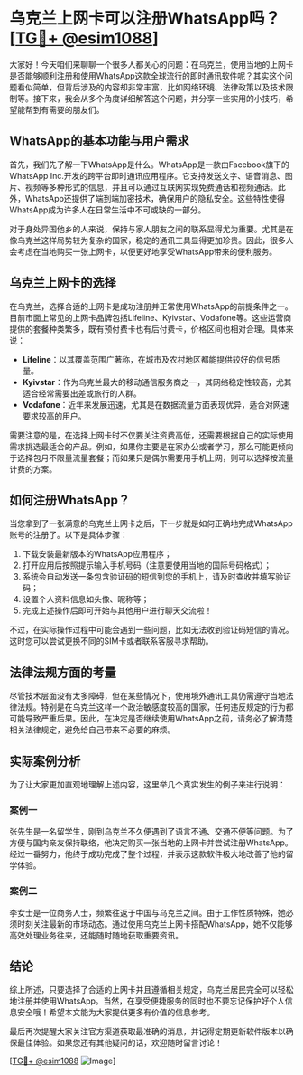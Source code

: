# 乌克兰上网卡可以注册WhatsApp吗？[[TG💪+ @esim1088](https://t.me/s/esim1088)]

大家好！今天咱们来聊聊一个很多人都关心的问题：在乌克兰，使用当地的上网卡是否能够顺利注册和使用WhatsApp这款全球流行的即时通讯软件呢？其实这个问题看似简单，但背后涉及的内容却非常丰富，比如网络环境、法律政策以及技术限制等。接下来，我会从多个角度详细解答这个问题，并分享一些实用的小技巧，希望能帮到有需要的朋友们。

## WhatsApp的基本功能与用户需求

首先，我们先了解一下WhatsApp是什么。WhatsApp是一款由Facebook旗下的WhatsApp Inc.开发的跨平台即时通讯应用程序。它支持发送文字、语音消息、图片、视频等多种形式的信息，并且可以通过互联网实现免费通话和视频通话。此外，WhatsApp还提供了端到端加密技术，确保用户的隐私安全。这些特性使得WhatsApp成为许多人在日常生活中不可或缺的一部分。

对于身处异国他乡的人来说，保持与家人朋友之间的联系显得尤为重要。尤其是在像乌克兰这样局势较为复杂的国家，稳定的通讯工具显得更加珍贵。因此，很多人会考虑在当地购买一张上网卡，以便更好地享受WhatsApp带来的便利服务。

## 乌克兰上网卡的选择

在乌克兰，选择合适的上网卡是成功注册并正常使用WhatsApp的前提条件之一。目前市面上常见的上网卡品牌包括Lifeline、Kyivstar、Vodafone等。这些运营商提供的套餐种类繁多，既有预付费卡也有后付费卡，价格区间也相对合理。具体来说：

- **Lifeline**：以其覆盖范围广著称，在城市及农村地区都能提供较好的信号质量。
- **Kyivstar**：作为乌克兰最大的移动通信服务商之一，其网络稳定性较高，尤其适合经常需要出差或旅行的人群。
- **Vodafone**：近年来发展迅速，尤其是在数据流量方面表现优异，适合对网速要求较高的用户。

需要注意的是，在选择上网卡时不仅要关注资费高低，还需要根据自己的实际使用需求挑选最适合的产品。例如，如果你主要是在家办公或者学习，那么可能更倾向于选择包月不限量流量套餐；而如果只是偶尔需要用手机上网，则可以选择按流量计费的方案。

## 如何注册WhatsApp？

当您拿到了一张满意的乌克兰上网卡之后，下一步就是如何正确地完成WhatsApp账号的注册了。以下是具体步骤：

1. 下载安装最新版本的WhatsApp应用程序；
2. 打开应用后按照提示输入手机号码（注意要使用当地的国际号码格式）；
3. 系统会自动发送一条包含验证码的短信到您的手机上，请及时查收并填写验证码；
4. 设置个人资料信息如头像、昵称等；
5. 完成上述操作后即可开始与其他用户进行聊天交流啦！

不过，在实际操作过程中可能会遇到一些问题，比如无法收到验证码短信的情况。这时您可以尝试更换不同的SIM卡或者联系客服寻求帮助。

## 法律法规方面的考量

尽管技术层面没有太多障碍，但在某些情况下，使用境外通讯工具仍需遵守当地法律法规。特别是在乌克兰这样一个政治敏感度较高的国家，任何违反规定的行为都可能导致严重后果。因此，在决定是否继续使用WhatsApp之前，请务必了解清楚相关法律规定，避免给自己带来不必要的麻烦。

## 实际案例分析

为了让大家更加直观地理解上述内容，这里举几个真实发生的例子来进行说明：

### 案例一
张先生是一名留学生，刚到乌克兰不久便遇到了语言不通、交通不便等问题。为了方便与国内亲友保持联络，他决定购买一张当地的上网卡并尝试注册WhatsApp。经过一番努力，他终于成功完成了整个过程，并表示这款软件极大地改善了他的留学体验。

### 案例二
李女士是一位商务人士，频繁往返于中国与乌克兰之间。由于工作性质特殊，她必须时刻关注最新的市场动态。通过使用乌克兰上网卡搭配WhatsApp，她不仅能够高效处理业务往来，还能随时随地获取重要资讯。

## 结论

综上所述，只要选择了合适的上网卡并且遵循相关规定，乌克兰居民完全可以轻松地注册并使用WhatsApp。当然，在享受便捷服务的同时也不要忘记保护好个人信息安全哦！希望本文能为大家提供更多有价值的信息参考。

最后再次提醒大家关注官方渠道获取最准确的消息，并记得定期更新软件版本以确保最佳体验。如果您还有其他疑问的话，欢迎随时留言讨论！

[[TG💪+ @esim1088](https://t.me/s/esim1088) ![Image](https://i.postimg.cc/4NQfJmqS/Snipaste-2025-05-13-00-14-12.png)]